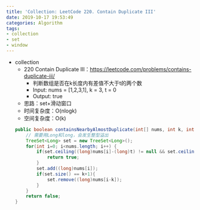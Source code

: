 ```yaml
---
title: 'Collection: LeetCode 220. Contain Duplicate III'
date: 2019-10-17 19:53:49
categories: Algorithm
tags:  
- collection
- set
- window
---
```

- collection
    - 220 Contain Duplicate III：https://leetcode.com/problems/contains-duplicate-iii/
        - 判断数组是否在k长度内有差值不大于t的两个数
        - Input: nums = [1,2,3,1], k = 3, t = 0
        - Output: true
        <!-- more -->
    - 思路：set+滑动窗口
    - 时间复杂度：O(nlogk)
    - 空间复杂度：O(k)
    ```java
    public boolean containsNearbyAlmostDuplicate(int[] nums, int k, int t) {
        // 需要用Long和long，会发生整型溢出
        TreeSet<Long> set = new TreeSet<Long>();
        for(int i=0; i<nums.length; i++) {
            if(set.ceiling((long)nums[i]-(long)t) != null && set.ceiling((long)nums[i]-(long)t)<=(long)nums[i]+(long)t){
                return true;
            }
            set.add((long)nums[i]);
            if(set.size() == k+1){
                set.remove((long)nums[i-k]);
            }
        }
        return false;
    }
    ```